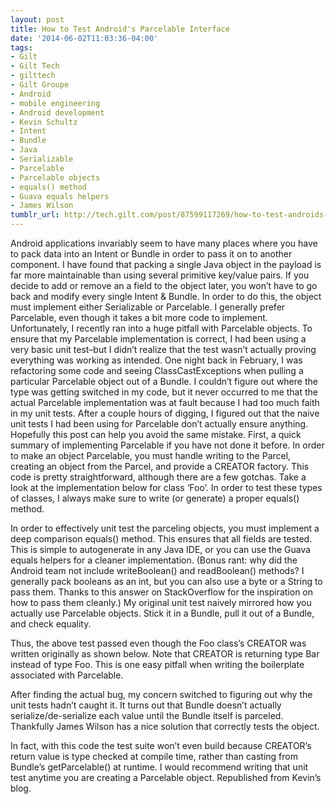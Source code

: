 ```yaml
---
layout: post
title: How to Test Android's Parcelable Interface
date: '2014-06-02T11:03:36-04:00'
tags:
- Gilt
- Gilt Tech
- gilttech
- Gilt Groupe
- Android
- mobile engineering
- Android development
- Kevin Schultz
- Intent
- Bundle
- Java
- Serializable
- Parcelable
- Parcelable objects
- equals() method
- Guava equals helpers
- James Wilson
tumblr_url: http://tech.gilt.com/post/87599117269/how-to-test-androids-parcelable-interface
---
```

Android applications invariably seem to have many places where you have to pack data into an Intent or Bundle in order to pass it on to another component. I have found that packing a single Java object in the payload is far more maintainable than using several primitive key/value pairs. If you decide to add or remove an a field to the object later, you won’t have to go back and modify every single Intent & Bundle. In order to do this, the object must implement either Serializable or Parcelable. I generally prefer Parcelable, even though it takes a bit more code to implement.
Unfortunately, I recently ran into a huge pitfall with Parcelable objects. To ensure that my Parcelable implementation is correct, I had been using a very basic unit test–but I didn’t realize that the test wasn’t actually proving everything was working as intended. One night back in February, I was refactoring some code and seeing ClassCastExceptions when pulling a particular Parcelable object out of a Bundle. I couldn’t figure out where the type was getting switched in my code, but it never occurred to me that the actual Parcelable implementation was at fault because I had too much faith in my unit tests. After a couple hours of digging, I figured out that the naive unit tests I had been using for Parcelable don’t actually ensure anything. Hopefully this post can help you avoid the same mistake.
First, a quick summary of implementing Parcelable if you have not done it before. In order to make an object Parcelable, you must handle writing to the Parcel, creating an object from the Parcel, and provide a CREATOR factory. This code is pretty straightforward, although there are a few gotchas. Take a look at the implementation below for class ‘Foo’. In order to test these types of classes, I always make sure to write (or generate) a proper equals() method.


In order to effectively unit test the parceling objects, you must implement a deep comparison equals() method. This ensures that all fields are tested. This is simple to autogenerate in any Java IDE, or you can use the Guava equals helpers for a cleaner implementation. 
(Bonus rant: why did the Android team not include writeBoolean() and readBoolean() methods? I generally pack booleans as an int, but you can also use a byte or a String to pass them. Thanks to this answer on StackOverflow for the inspiration on how to pass them cleanly.)
My original unit test naively mirrored how you actually use Parcelable objects. Stick it in a Bundle, pull it out of a Bundle, and check equality.

Thus, the above test passed even though the Foo class’s CREATOR was written originally as shown below. Note that CREATOR is returning type Bar instead of type Foo. This is one easy pitfall when writing the boilerplate associated with Parcelable.

After finding the actual bug, my concern switched to figuring out why the unit tests hadn’t caught it. It turns out that Bundle doesn’t actually serialize/de-serialize each value until the Bundle itself is parceled. Thankfully James Wilson has a nice solution that correctly tests the object.

In fact, with this code the test suite won’t even build because CREATOR’s return value is type checked at compile time, rather than casting from Bundle’s getParcelable() at runtime.
I would recommend writing that unit test anytime you are creating a Parcelable object.
Republished from Kevin’s blog.
